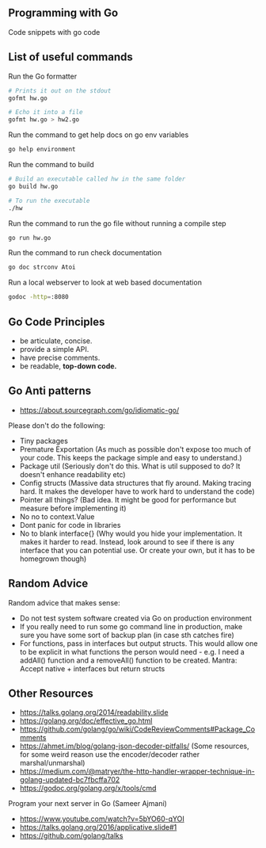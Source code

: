 ## Programming with Go

Code snippets with go code

## List of useful commands

Run the Go formatter
```bash
# Prints it out on the stdout
gofmt hw.go

# Echo it into a file
gofmt hw.go > hw2.go
```

Run the command to get help docs on go env variables
```bash
go help environment
```

Run the command to build 
```bash
# Build an executable called hw in the same folder
go build hw.go

# To run the executable
./hw
```

Run the command to run the go file without running a compile step
```bash
go run hw.go
```

Run the command to run check documentation
```bash
go doc strconv Atoi
```

Run a local webserver to look at web based documentation 
```bash
godoc -http=:8080
```

## Go Code Principles

- be articulate, concise.
- provide a simple API.
- have precise comments.
- be readable, **top-down code.**


## Go Anti patterns

- https://about.sourcegraph.com/go/idiomatic-go/

Please don't do the following:
- Tiny packages
- Premature Exportation (As much as possible don't expose too much of your code. This keeps the package simple and easy to understand.)
- Package util (Seriously don't do this. What is util supposed to do? It doesn't enhance readability etc)
- Config structs (Massive data structures that fly around. Making tracing hard. It makes the developer have to work hard to understand the code)
- Pointer all things? (Bad idea. It might be good for performance but measure before implementing it)
- No no to context.Value
- Dont panic for code in libraries
- No to blank interface{} (Why would you hide your implementation. It makes it harder to read. Instead, look around to see if there is any interface that you can potential use. Or create your own, but it has to be homegrown though)


## Random Advice

Random advice that makes sense:

- Do not test system software created via Go on production environment
- If you really need to run some go command line in production, make sure you have some sort of backup plan (in case sth catches fire)
- For functions, pass in interfaces but output structs. This would allow one to be explicit in what functions the person would need - e.g. I need a addAll() function and a removeAll() function to be created. Mantra: Accept native + interfaces but return structs



## Other Resources

- https://talks.golang.org/2014/readability.slide
- https://golang.org/doc/effective_go.html
- https://github.com/golang/go/wiki/CodeReviewComments#Package_Comments
- https://ahmet.im/blog/golang-json-decoder-pitfalls/ (Some resources, for some weird reason use the encoder/decoder rather marshal/unmarshal)
- https://medium.com/@matryer/the-http-handler-wrapper-technique-in-golang-updated-bc7fbcffa702
- https://godoc.org/golang.org/x/tools/cmd

Program your next server in Go (Sameer Ajmani)
- https://www.youtube.com/watch?v=5bYO60-qYOI
- https://talks.golang.org/2016/applicative.slide#1
- https://github.com/golang/talks


